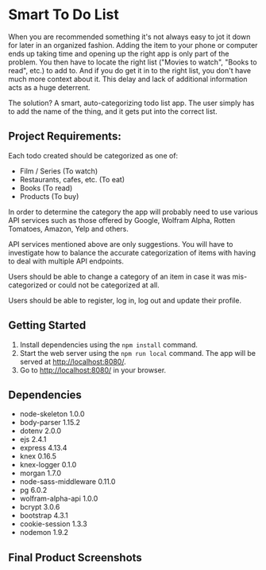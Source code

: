 # Smart To Do List

When you are recommended something it's not always easy to jot it down for later in an organized fashion. Adding the item to your phone or computer ends up taking time and opening up the right app is only part of the problem. You then have to locate the right list ("Movies to watch", "Books to read", etc.) to add to. And if you do get it in to the right list, you don't have much more context about it. This delay and lack of additional information acts as a huge deterrent.

The solution? A smart, auto-categorizing todo list app. The user simply has to add the name of the thing, and it gets put into the correct list.

## Project Requirements:

Each todo created should be categorized as one of:

* Film / Series (To watch)
* Restaurants, cafes, etc. (To eat)
* Books (To read)
* Products (To buy)

In order to determine the category the app will probably need to use various API services such as those offered by Google, Wolfram Alpha, Rotten Tomatoes, Amazon, Yelp and others.

API services mentioned above are only suggestions. You will have to investigate how to balance the accurate categorization of items with having to deal with multiple API endpoints.

Users should be able to change a category of an item in case it was mis-categorized or could not be categorized at all.

Users should be able to register, log in, log out and update their profile.

## Getting Started

1. Install dependencies using the `npm install` command.
2. Start the web server using the `npm run local` command. The app will be served at <http://localhost:8080/>.
3. Go to <http://localhost:8080/> in your browser.

## Dependencies

- node-skeleton 1.0.0
- body-parser 1.15.2
- dotenv 2.0.0
- ejs 2.4.1
- express 4.13.4
- knex 0.16.5
- knex-logger 0.1.0
- morgan 1.7.0
- node-sass-middleware 0.11.0
- pg 6.0.2
- wolfram-alpha-api 1.0.0
- bcrypt 3.0.6
- bootstrap 4.3.1
- cookie-session 1.3.3
- nodemon 1.9.2

## Final Product Screenshots

